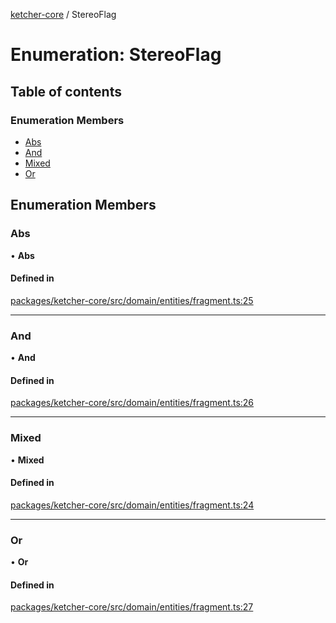 [ketcher-core](../README.md) / StereoFlag

# Enumeration: StereoFlag

## Table of contents

### Enumeration Members

- [Abs](StereoFlag.md#abs)
- [And](StereoFlag.md#and)
- [Mixed](StereoFlag.md#mixed)
- [Or](StereoFlag.md#or)

## Enumeration Members

### Abs

• **Abs**

#### Defined in

[packages/ketcher-core/src/domain/entities/fragment.ts:25](https://github.com/epam/ketcher/blob/bf065756/packages/ketcher-core/src/domain/entities/fragment.ts#L25)

___

### And

• **And**

#### Defined in

[packages/ketcher-core/src/domain/entities/fragment.ts:26](https://github.com/epam/ketcher/blob/bf065756/packages/ketcher-core/src/domain/entities/fragment.ts#L26)

___

### Mixed

• **Mixed**

#### Defined in

[packages/ketcher-core/src/domain/entities/fragment.ts:24](https://github.com/epam/ketcher/blob/bf065756/packages/ketcher-core/src/domain/entities/fragment.ts#L24)

___

### Or

• **Or**

#### Defined in

[packages/ketcher-core/src/domain/entities/fragment.ts:27](https://github.com/epam/ketcher/blob/bf065756/packages/ketcher-core/src/domain/entities/fragment.ts#L27)
